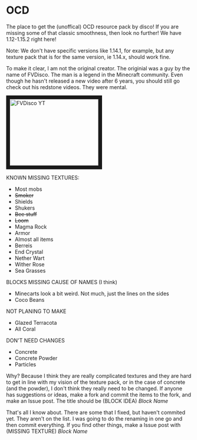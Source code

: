 # OCD
The place to get the (unoffical) OCD resource pack by disco! If you are missing some of that classic smoothness, then look no further! We have 1.12-1.15.2 right here! 

Note: We don't have specific versions like 1.14.1, for example, but any texture pack that is for the same version, ie 1.14.x, should work fine. 

To make it clear, I am not the original creator. The originial was a guy by the name of FVDisco. The man is a legend in the Minecraft community. Even though he hasn't released a new video after 6 years, you should still go check out his redstone videos. They were mental.

<a href="http://www.youtube.com/user/FVDisco" target="_blank"><img src="https://yt3.ggpht.com/a/AGF-l7_T1U5GpS4CyvFaA84Bfglff7iqZyhuRgh6lQ=s288-c-k-c0xffffffff-no-rj-mo" 
alt="FVDisco YT" width="240" height="180" border="10" /></a>


KNOWN MISSING TEXTURES:
 - Most mobs
 - ~~Smoker~~
 - Shields
 - Shukers
 - ~~Bee stuff~~
 - ~~Loom~~
 - Magma Rock
 - Armor
 - Almost all items
 - Berreis
 - End Crystal
 - Nether Wart
 - Wither Rose
 - Sea Grasses
 
 
BLOCKS MISSING CAUSE OF NAMES (I think)
  - Minecarts look a bit weird. Not much, just the lines on the sides
  - Coco Beans
  
 
NOT PLANING TO MAKE
  - Glazed Terracota
  - All Coral

DON'T NEED CHANGES
  - Concrete
  - Concrete Powder
  - Particles
  
Why?
Because I think they are really complicated textures and they are hard to get in line with my vision of the texture pack, or in the case of concrete (and the powder), I don't think they really need to be changed. If anyone has suggestions or ideas, make a fork and commit the items to the fork, and make an Issue post. The title should be (BLOCK IDEA) *Block Name*
  
  
That's all I know about. There are some that I fixed, but haven't commited yet. They aren't on the list. I was going to do the renaming in one go and then commit everything. If you find other things, make a Issue post with (MISSING TEXTURE) *Block Name*
